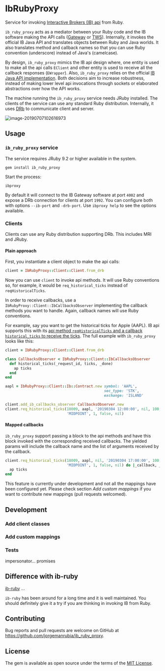 # IbRubyProxy

Service for invoking [Interactive Brokers (IB) api](https://www.interactivebrokers.com/en/index.php?f=5041) from Ruby.

`ib_ruby_proxy` acts as a mediator between your Ruby code and the IB software making the API calls ([Gateway](https://www.interactivebrokers.com/en/index.php?f=16457) or [TWS](https://www.interactivebrokers.com/en/index.php?f=16457)). Internally, it invokes the official IB Java API and translates objects between Ruby and Java worlds. It also translates method and callback names so that you can use Ruby convention (underscore) instead of Java's (camelcase).

By design, `ib_ruby_proxy` mimics the IB api design where, one entity is used to make all the api calls `EClient` and other entity is used to receive all the callback responses (`EWrapper`). Also, `ib_ruby_proxy` relies on the official [IB Java API implementation](https://interactivebrokers.github.io). Both decisions aim to increase robustness, instead of making lower level api invocations through sockets or elaborated abstractions over how the API works.

The machine running the `ib_ruby_proxy` service needs JRuby installed. The clients of the service can use any standard Ruby distribution. Internally, it uses [DRb](https://ruby-doc.org/stdlib-2.6.3/libdoc/drb/rdoc/DRb.html) to communicate client and server.

![image-20190707102616973](/Users/jorge/work/ib_ruby_proxy/docs/images/architecture.png)

## Usage

### `ib_ruby_proxy` service

The service requires JRuby 9.2 or higher available in the system.

```
gem install ib_ruby_proxy
```

Start the process:

`ibproxy`

By default it will connect to the IB Gateway software at port `4002` and expose a DRb connection for clients at port `1992`. You can configure both with options `--ib-port` and `-drb-port`. Use `ibproxy help` to see the options available.

### Clients

Clients can use any Ruby distribution supporting DRb. This includes MRI and JRuby.

#### Plain approach

First, you instantiate a client object to make the api calls:

```ruby
client = IbRubyProxy::Client::Client.from_drb
```

Now you can use `client` to invoke api methods. It will use Ruby conventions so, for example, it would be `req_historical_ticks` instead of `reqHistoricalTicks`.

In order to receive callbacks, use a `IbRubyProxy::Client::IbCallbacksObserver` implementing the callback methods you want to handle. Again, callback names will use Ruby conventions.

For example, say you want to get the historical ticks for Apple (AAPL). IB api supports this with its [api method `reqHistoricalTicks` and a callback `historical_ticks` to receive the ticks](https://interactivebrokers.github.io/tws-api/historical_time_and_sales.html). The full example with `ib_ruby_proxy` looks like this:

```ruby
client = IbRubyProxy::Client::Client.from_drb

class CallbacksObserver < IbRubyProxy::Client::IbCallbacksObserver
  def historical_ticks(_request_id, ticks, _done)
    ap ticks
  end
end

aapl = IbRubyProxy::Client::Ib::Contract.new symbol: 'AAPL',
                                             sec_type: 'STK',
                                             exchange: 'ISLAND'

client.add_ib_callbacks_observer CallbacksObserver.new
client.req_historical_ticks(18009, aapl, '20190304 12:00:00', nil, 100,
                            'MIDPOINT', 1, false, nil)
```



#### Mapped callbacks

`ib_ruby_proxy` support passing a block to the api methods and have this block invoked with the corresponding received callbacks. The yielded params will include the callback name and the list of arguments received by the callback.

```ruby
client.req_historical_ticks(18009, aapl, nil, '20190304 17:00:00', 100,
                            'MIDPOINT', 1, false, nil) do |_callback, _request_id, ticks, _done|
  ap ticks
end
```

This feature is currently under development and not all the mappings have been configured yet. Please check section *Add custom mappings* if you want to contribute new mappings (pull requests welcomed).

## Development

### Add client classes

### Add custom mappings

### Tests

impersonator… promises

## Difference with ib-ruby

[ib-ruby](https://github.com/ib-ruby/ib-ruby) ...

`ib-ruby` has been around for a long time and it is well maintained. You should definitely give it a try if you are thinking in invoking IB from Ruby.

## Contributing

Bug reports and pull requests are welcome on GitHub at https://github.com/jorgemanrubia/ib_ruby_proxy.

## License

The gem is available as open source under the terms of the [MIT License](https://opensource.org/licenses/MIT).
